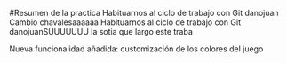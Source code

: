 #Resumen de la practica
Habituarnos al ciclo de trabajo con Git danojuan
Cambio chavalesaaaaaa
Habituarnos al ciclo de trabajo con Git danojuanSUUUUUUU la sotia que largo este traba

Nueva funcionalidad añadida: customización de los colores del juego

